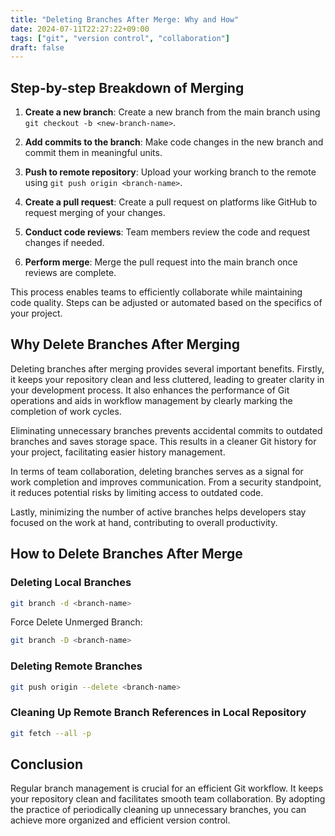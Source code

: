 ```yaml
---
title: "Deleting Branches After Merge: Why and How"
date: 2024-07-11T22:27:22+09:00
tags: ["git", "version control", "collaboration"]
draft: false
---
```


## Step-by-step Breakdown of Merging

1. **Create a new branch**: Create a new branch from the main branch using `git checkout -b <new-branch-name>`.

2. **Add commits to the branch**: Make code changes in the new branch and commit them in meaningful units.

3. **Push to remote repository**: Upload your working branch to the remote using `git push origin <branch-name>`.

4. **Create a pull request**: Create a pull request on platforms like GitHub to request merging of your changes.

5. **Conduct code reviews**: Team members review the code and request changes if needed.

6. **Perform merge**: Merge the pull request into the main branch once reviews are complete.

This process enables teams to efficiently collaborate while maintaining code quality. Steps can be adjusted or automated based on the specifics of your project.

## Why Delete Branches After Merging

Deleting branches after merging provides several important benefits. Firstly, it keeps your repository clean and less cluttered, leading to greater clarity in your development process. It also enhances the performance of Git operations and aids in workflow management by clearly marking the completion of work cycles.

Eliminating unnecessary branches prevents accidental commits to outdated branches and saves storage space. This results in a cleaner Git history for your project, facilitating easier history management.

In terms of team collaboration, deleting branches serves as a signal for work completion and improves communication. From a security standpoint, it reduces potential risks by limiting access to outdated code.

Lastly, minimizing the number of active branches helps developers stay focused on the work at hand, contributing to overall productivity.

## How to Delete Branches After Merge

### Deleting Local Branches

```bash
git branch -d <branch-name>
```

Force Delete Unmerged Branch:

```bash
git branch -D <branch-name>
```

### Deleting Remote Branches

```bash
git push origin --delete <branch-name>
```

### Cleaning Up Remote Branch References in Local Repository

```bash
git fetch --all -p
```

## Conclusion

Regular branch management is crucial for an efficient Git workflow. It keeps your repository clean and facilitates smooth team collaboration. By adopting the practice of periodically cleaning up unnecessary branches, you can achieve more organized and efficient version control.

